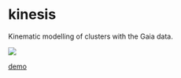 # kinesis

Kinematic modelling of clusters with the Gaia data.

<a href="smoh.space/kinesis-dev"><img src="https://github.com/smoh/kinesis-dev/workflows/docs/badge.svg"></a>


[demo](notebooks/model_validation.ipynb)
